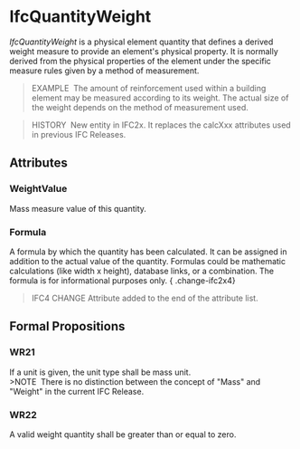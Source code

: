 # IfcQuantityWeight

_IfcQuantityWeight_ is a physical element quantity that defines a derived weight measure to provide an element's physical property. It is normally derived from the physical properties of the element under the specific measure rules given by a method of measurement.

> EXAMPLE&nbsp; The amount of reinforcement used within a building element may be measured according to its weight. The actual size of the weight depends on the method of measurement used.

> HISTORY&nbsp; New entity in IFC2x. It replaces the calcXxx attributes used in previous IFC Releases.

## Attributes

### WeightValue
Mass measure value of this quantity.

### Formula
A formula by which the quantity has been calculated. It can be assigned in addition to the actual value of the quantity. Formulas could be mathematic calculations (like width x height), database links, or a combination. The formula is for informational purposes only.
{ .change-ifc2x4}
> IFC4 CHANGE Attribute added to the end of the attribute list.

## Formal Propositions

### WR21
If a unit is given, the unit type shall be mass unit.\
			>NOTE&nbsp; There is no distinction between the concept of "Mass" and "Weight" in the current IFC Release.

### WR22
A valid weight quantity shall be greater than or equal to zero.
